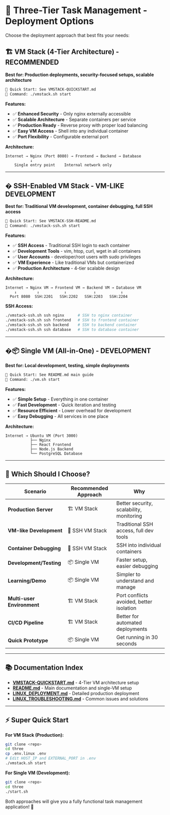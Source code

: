 # 🚀 Three-Tier Task Management - Deployment Options

Choose the deployment approach that best fits your needs:

## 🏗️ VM Stack (4-Tier Architecture) - **RECOMMENDED**

**Best for: Production deployments, security-focused setups, scalable architecture**

```bash
📖 Quick Start: See VMSTACK-QUICKSTART.md
🔧 Command: ./vmstack.sh start
```

**Features:**
- ✅ **Enhanced Security** - Only nginx externally accessible
- ✅ **Scalable Architecture** - Separate containers per service
- ✅ **Production Ready** - Reverse proxy with proper load balancing
- ✅ **Easy VM Access** - Shell into any individual container
- ✅ **Port Flexibility** - Configurable external port

**Architecture:**
```
Internet → Nginx (Port 8080) → Frontend → Backend → Database
           ↓
    Single entry point    Internal network only
```

---

## � SSH-Enabled VM Stack - **VM-LIKE DEVELOPMENT**

**Best for: Traditional VM development, container debugging, full SSH access**

```bash
📖 Quick Start: See VMSTACK-SSH-README.md
🔧 Command: ./vmstack-ssh.sh start
```

**Features:**
- ✅ **SSH Access** - Traditional SSH login to each container
- ✅ **Development Tools** - vim, htop, curl, wget in all containers
- ✅ **User Accounts** - developer/root users with sudo privileges
- ✅ **VM Experience** - Like traditional VMs but containerized
- ✅ **Production Architecture** - 4-tier scalable design

**Architecture:**
```
Internet → Nginx VM → Frontend VM → Backend VM → Database VM
    ↓         ↓           ↓            ↓           ↓
  Port 8080  SSH:2201   SSH:2202   SSH:2203   SSH:2204
```

**SSH Access:**
```bash
./vmstack-ssh.sh ssh nginx      # SSH to nginx container
./vmstack-ssh.sh ssh frontend   # SSH to frontend container
./vmstack-ssh.sh ssh backend    # SSH to backend container
./vmstack-ssh.sh ssh database   # SSH to database container
```

---

## �📦 Single VM (All-in-One) - **DEVELOPMENT**

**Best for: Local development, testing, simple deployments**

```bash
📖 Quick Start: See README.md main guide
🔧 Command: ./vm.sh start
```

**Features:**
- ✅ **Simple Setup** - Everything in one container
- ✅ **Fast Development** - Quick iteration and testing
- ✅ **Resource Efficient** - Lower overhead for development
- ✅ **Easy Debugging** - All services in one place

**Architecture:**
```
Internet → Ubuntu VM (Port 3000)
           ├── Nginx
           ├── React Frontend
           ├── Node.js Backend
           └── PostgreSQL Database
```

---

## 🤔 Which Should I Choose?

| Scenario | Recommended Approach | Why |
|----------|---------------------|-----|
| **Production Server** | 🏗️ VM Stack | Better security, scalability, monitoring |
| **VM-like Development** | 🔐 SSH VM Stack | Traditional SSH access, full dev tools |
| **Container Debugging** | 🔐 SSH VM Stack | SSH into individual containers |
| **Development/Testing** | 📦 Single VM | Faster setup, easier debugging |
| **Learning/Demo** | 📦 Single VM | Simpler to understand and manage |
| **Multi-user Environment** | 🏗️ VM Stack | Port conflicts avoided, better isolation |
| **CI/CD Pipeline** | 🏗️ VM Stack | Better for automated deployments |
| **Quick Prototype** | 📦 Single VM | Get running in 30 seconds |

---

## 📚 Documentation Index

- **[VMSTACK-QUICKSTART.md](VMSTACK-QUICKSTART.md)** - 4-Tier VM architecture setup
- **[README.md](README.md)** - Main documentation and single-VM setup
- **[LINUX_DEPLOYMENT.md](LINUX_DEPLOYMENT.md)** - Detailed production deployment
- **[LINUX_TROUBLESHOOTING.md](LINUX_TROUBLESHOOTING.md)** - Common issues and solutions

---

## ⚡ Super Quick Start

**For VM Stack (Production):**
```bash
git clone <repo>
cd three
cp .env.linux .env
# Edit HOST_IP and EXTERNAL_PORT in .env
./vmstack.sh start
```

**For Single VM (Development):**
```bash
git clone <repo>
cd three
./start.sh
```

Both approaches will give you a fully functional task management application! 🎉
